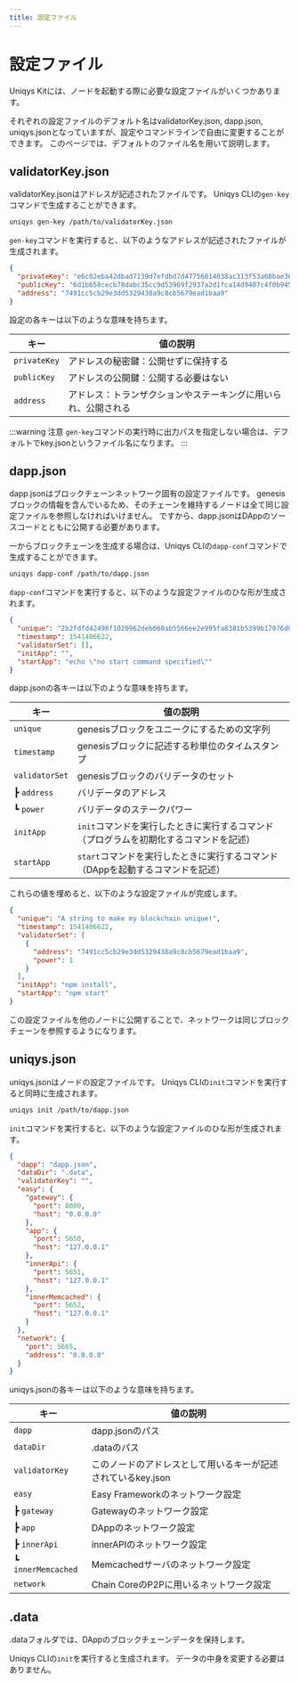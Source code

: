 ```yaml
---
title: 設定ファイル
---
```


# 設定ファイル

Uniqys Kitには、ノードを起動する際に必要な設定ファイルがいくつかあります。

それぞれの設定ファイルのデフォルト名はvalidatorKey.json, dapp.json, uniqys.jsonとなっていますが、設定やコマンドラインで自由に変更することができます。
このページでは、デフォルトのファイル名を用いて説明します。

## validatorKey.json

validatorKey.jsonはアドレスが記述されたファイルです。
Uniqys CLIの`gen-key`コマンドで生成することができます。

```sh
uniqys gen-key /path/to/validatorKey.json
```

`gen-key`コマンドを実行すると、以下のようなアドレスが記述されたファイルが生成されます。

```json
{
  "privateKey": "e6c02eba42dbad7139d7efdbd7d47756814038ac313f53a60bae36320aa1c631",
  "publicKey": "6d1b658cecb78dabc35cc9d53969f2937a2d1fca14d9407c4f0b945ff1df2439b0e19b94f079d00e3a57b54c35cee90cf120cbfa687080df534e7ee86e29febd",
  "address": "7491cc5cb29e3dd5329438a9c8cb5679ead1baa9"
}
```

設定の各キーは以下のような意味を持ちます。

| キー | 値の説明 |
| --- | --- |
| `privateKey` | アドレスの秘密鍵：公開せずに保持する |
| `publicKey` | アドレスの公開鍵：公開する必要はない |
| `address` | アドレス：トランザクションやステーキングに用いられ、公開される |

:::warning 注意
`gen-key`コマンドの実行時に出力パスを指定しない場合は、デフォルトでkey.jsonというファイル名になります。
:::

## dapp.json

dapp.jsonはブロックチェーンネットワーク固有の設定ファイルです。
genesisブロックの情報を含んでいるため、そのチェーンを維持するノードは全て同じ設定ファイルを参照しなければいけません。
ですから、dapp.jsonはDAppのソースコードとともに公開する必要があります。

一からブロックチェーンを生成する場合は、Uniqys CLIの`dapp-conf`コマンドで生成することができます。

```sh
uniqys dapp-conf /path/to/dapp.json
```

`dapp-conf`コマンドを実行すると、以下のような設定ファイルのひな形が生成されます。

```json
{
  "unique": "2b2fdfd42498f1020962deb060ab5566ee2e995fa8381b5399b17076d0970d4707b33f882150dcc4",
  "timestamp": 1541406622,
  "validatorSet": [],
  "initApp": "",
  "startApp": "echo \"no start command specified\""
}
```

dapp.jsonの各キーは以下のような意味を持ちます。

| キー | 値の説明 |
| --- | --- |
| `unique` | genesisブロックをユニークにするための文字列 |
| `timestamp` | genesisブロックに記述する秒単位のタイムスタンプ |
| `validatorSet` | genesisブロックのバリデータのセット |
| ┣ `address` | バリデータのアドレス |
| ┗ `power` | バリデータのステークパワー |
| `initApp` | `init`コマンドを実行したときに実行するコマンド<br>（プログラムを初期化するコマンドを記述） |
| `startApp` | `start`コマンドを実行したときに実行するコマンド<br>（DAppを起動するコマンドを記述） |

これらの値を埋めると、以下のような設定ファイルが完成します。

```json
{
  "unique": "A string to make my blockchain unique!",
  "timestamp": 1541406622,
  "validatorSet": [
    {
      "address": "7491cc5cb29e3dd5329438a9c8cb5679ead1baa9",
      "power": 1
    }
  ],
  "initApp": "npm install",
  "startApp": "npm start"
}
```

この設定ファイルを他のノードに公開することで、ネットワークは同じブロックチェーンを参照するようになります。

## uniqys.json

uniqys.jsonはノードの設定ファイルです。
Uniqys CLIの`init`コマンドを実行すると同時に生成されます。

```sh
uniqys init /path/to/dapp.json
```

`init`コマンドを実行すると、以下のような設定ファイルのひな形が生成されます。

```json
{
  "dapp": "dapp.json",
  "dataDir": ".data",
  "validatorKey": "",
  "easy": {
    "gateway": {
      "port": 8080,
      "host": "0.0.0.0"
    },
    "app": {
      "port": 5650,
      "host": "127.0.0.1"
    },
    "innerApi": {
      "port": 5651,
      "host": "127.0.0.1"
    },
    "innerMemcached": {
      "port": 5652,
      "host": "127.0.0.1"
    }
  },
  "network": {
    "port": 5665,
    "address": "0.0.0.0"
  }
}
```

uniqys.jsonの各キーは以下のような意味を持ちます。

| キー | 値の説明 |
| --- | --- |
| `dapp` | dapp.jsonのパス |
| `dataDir` | .dataのパス |
| `validatorKey` | このノードのアドレスとして用いるキーが記述されているkey.json |
| `easy` | Easy Frameworkのネットワーク設定 |
| ┣ `gateway` | Gatewayのネットワーク設定 |
| ┣ `app` | DAppのネットワーク設定 |
| ┣ `innerApi` | innerAPIのネットワーク設定 |
| ┗ `innerMemcached` | Memcachedサーバのネットワーク設定 |
| `network` | Chain CoreのP2Pに用いるネットワーク設定 |

## .data

.dataフォルダでは、DAppのブロックチェーンデータを保持します。

Uniqys CLIの`init`を実行すると生成されます。
データの中身を変更する必要はありません。

